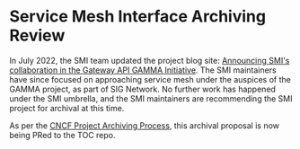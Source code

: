 # Service Mesh Interface Archiving Review

In July 2022, the SMI team updated the project blog site: [Announcing SMI's collaboration in the Gateway API GAMMA Initiative](https://smi-spec.io/blog/announcing-smi-gateway-api-gamma/). The SMI maintainers have since focused on approaching service mesh under the auspices of the GAMMA project, as part of SIG Network. No further work has happened under the SMI umbrella, and the SMI maintainers are recommending the SMI project for archival at this time.

As per the [CNCF Project Archiving Process](https://github.com/cncf/toc/blob/main/process/archiving.md), this archival proposal is now being PRed to the TOC repo.
